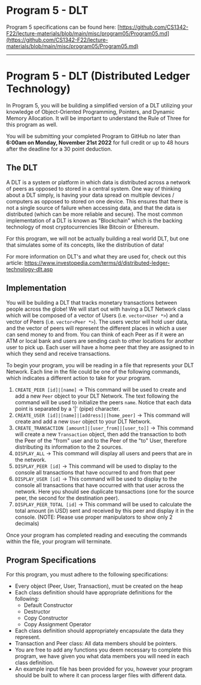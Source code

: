 # Program 5 - DLT
Program 5 specifications can be found here: [https://github.com/CS1342-F22/lecture-materials/blob/main/misc/program05/Program05.md](https://github.com/CS1342-F22/lecture-materials/blob/main/misc/program05/Program05.md)

<hr/>

# Program 5 - DLT (Distributed Ledger Technology)
In Program 5, you will be building a simplified version of a DLT utilizing your knowledge of Object-Oriented Programming, Pointers, and Dynamic Memory Allocation. It will be important to understand the Rule of Three for this program as well. 

You will be submitting your completed Program to GitHub no later than **6:00am on Monday, November 21st 2022** for full credit or up to 48 hours after the deadline for a 30 point deduction.

## The DLT
A DLT is a system or platform in which data is distributed across a network of peers as opposed to stored in a central system. One way of thinking about a DLT simply, is having your data spread on multiple devices / computers as opposed to stored on one device. This ensures that there is not a single source of failure when accessing data, and that the data is distributed (which can be more reliable and secure). The most common implementation of a DLT is known as "Blockchain" which is the backing technology of most cryptocurrencies like Bitcoin or Ethereum.

For this program, we will not be actually building a real world DLT, but one that simulates some of its concepts, like the distribution of data!

For more information on DLT's and what they are used for, check out this article: https://www.investopedia.com/terms/d/distributed-ledger-technology-dlt.asp

## Implementation
You will be building a DLT that tracks monetary transactions between people across the globe! We will start out with having a DLT Network class which will be composed of a vector of Users (i.e. `vector<User *>`) and a vector of Peers (i.e. `vector<Peer *>`). The users vector will hold user data, and the vector of peers will represent the different places in which a user can send money to and from. You can think of each Peer as if it were an ATM or local bank and users are sending cash to other locations for another user to pick up. Each user will have a home peer that they are assigned to in which they send and receive transactions.

To begin your program, you will be reading in a file that represents your DLT Network. Each line in the file could be one of the following commands, which indicates a different action to take for your program.

1. `CREATE_PEER [id]|[name]` -> This command will be used to create and add a new `Peer` object to your DLT Network. The text following the command will be used to initialize the peers `name`. Notice that each data point is separated by a '|' (pipe) character.
2. `CREATE_USER [id]|[name]|[address]|[home_peer]` -> This command will create and add a new `User` object to your DLT Network.
3. `CREATE_TRANSACTION [amount]|[user_from]|[user_to]]` -> This command will create a new `Transaction` object, then add the transaction to both the Peer of the "from" user and to the Peer of the "to" User, therefore distributing its information to the 2 sources.
4. `DISPLAY_ALL` -> This command will display all users and peers that are in the network.
5. `DISPLAY_PEER [id]` -> This command will be used to display to the console all transactions that have occurred to and from that peer
6. `DISPLAY_USER [id]` -> This command will be used to display to the console all transactions that have occurred with that user across the network. Here you should see duplicate transactions (one for the source peer, the second for the destination peer).
7. `DISPLAY_PEER_TOTAL [id]` -> This command will be used to calculate the total amount (in USD) sent and received by this peer and display it in the console. (NOTE: Please use proper manipulators to show only 2 decimals)

Once your program has completed reading and executing the commands within the file, your program will terminate.

## Program Specifications
For this program, you must adhere to the following specifications:
- Every object (Peer, User, Transaction), must be created on the heap
- Each class definition should have appropriate definitions for the following:
    - Default Constructor
    - Destructor
    - Copy Constructor
    - Copy Assignment Operator
- Each class definition should appropriately encapsulate the data they represent.
- Transaction and Peer class: All data members should be pointers.
- You are free to add any functions you deem necessary to complete this program, we have given you what data members you will need in each class definition.
- An example input file has been provided for you, however your program should be built to where it can process larger files with different data.

